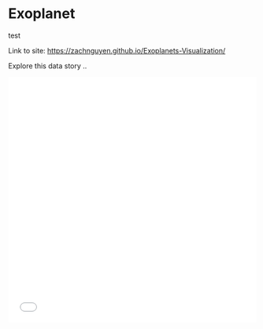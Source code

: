 # Exoplanet
test

Link to site: https://zachnguyen.github.io/Exoplanets-Visualization/

Explore this data story ..

<iframe src="/images/Pair-wise_exoplanet_characteristic.html" sandbox="allow-same-origin allow-scripts" width="100%" height="500" scrolling="no" seamless="seamless" frameborder="0"> </iframe>
